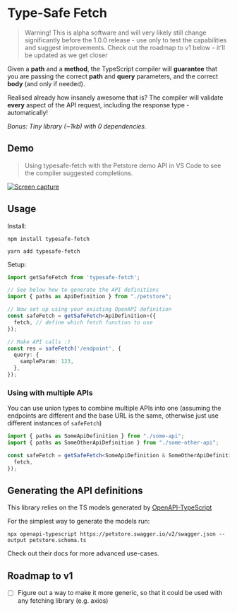 # Type-Safe Fetch

> Warning! This is alpha software and will very likely still change significantly before the 1.0.0 release - use only to test the capabilities and suggest improvements.
> Check out the roadmap to v1 below - it'll be updated as we get closer

Given a **path** and a **method**, the TypeScript compiler will **guarantee** that you are passing the correct **path** and **query** parameters, and the correct **body** (and only if needed).

Realised already how insanely awesome that is? The compiler will validate **every** aspect of the API request, including the response type - automatically!

*Bonus: Tiny library (~1kb) with 0 dependencies.*


## Demo

> Using typesafe-fetch with the Petstore demo API in VS Code to see the compiler suggested completions.

[![Screen capture](https://media.giphy.com/media/M3HnoezzZ3s7ESdiFD/giphy.gif)](https://giphy.com/gifs/M3HnoezzZ3s7ESdiFD)
## Usage

Install:
```
npm install typesafe-fetch

yarn add typesafe-fetch
```

Setup:

```ts
import getSafeFetch from 'typesafe-fetch';

// See below how to generate the API definitions
import { paths as ApiDefinition } from "./petstore";

// Now set up using your existing OpenAPI definition
const safeFetch = getSafeFetch<ApiDefinition>({
  fetch, // define which fetch function to use
});

// Make API calls :)
const res = safeFetch('/endpoint', {
  query: {
    sampleParam: 123,
  },
});
```

### Using with multiple APIs

You can use union types to combine multiple APIs into one (assuming the endpoints are different and the base URL is the same, otherwise just use different instances of `safeFetch`)

```ts
import { paths as SomeApiDefinition } from "./some-api";
import { paths as SomeOtherApiDefinition } from "./some-other-api";

const safeFetch = getSafeFetch<SomeApiDefinition & SomeOtherApiDefinition>({
  fetch,
});
```

## Generating the API definitions

This library relies on the TS models generated by [OpenAPI-TypeScript](https://github.com/drwpow/openapi-typescript)

For the simplest way to generate the models run:

```
npx openapi-typescript https://petstore.swagger.io/v2/swagger.json --output petstore.schema.ts
```

Check out their docs for more advanced use-cases.

## Roadmap to v1

- [ ] Figure out a way to make it more generic, so that it could be used with any fetching library (e.g. axios)